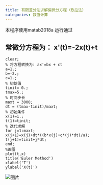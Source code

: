 ```yaml
---
title: 有限差分法求解偏微分方程（欧拉法）
categories: 数值计算
---
```

本程序使用matab2018a 运行通过
## 常微分方程为： x'(t)=-2x(t)+t
<!--more-->
```
clear;
% 将方程转换为: ax'=bx + ct
a=1.;
b=-2.;
c=1.;
% 初始值
tinit= 0.;
tmax=5.;
% 时间步长
maxt = 3000;
dt = (tmax-tinit)/maxt;
% 初始条件
x(1)=1.;
t(1)=tinit;
% 迭代求解
for j=1:maxt;
x(j+1)=x(j)+dt*((b*x(j)+c*(j)*dt)/a);
t(j+1)=tinit+j*dt;
end;
%画图
plot(t,x)
title('Euler Method')
xlabel('T')
ylabel('X(t)')
```
![图片](https://imageone.oss-cn-beijing.aliyuncs.com/a1.svg)